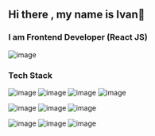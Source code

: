 ## Hi there , my name is Ivan👋

### I am Frontend Developer (React JS)
![image](https://cs8.pikabu.ru/post_img/2017/04/25/3/1493091919167326465.gif)

### Tech Stack
![image](https://user-images.githubusercontent.com/39708462/215012839-70172cb0-6585-41db-8612-39441acc6a9a.png)
![image](https://user-images.githubusercontent.com/39708462/215012874-306df7f0-c7c3-49b7-925d-7e381f84ba5a.png)
![image](https://user-images.githubusercontent.com/39708462/215012853-d68a6035-1f5d-4511-8b3a-c719f74f55cd.png)
![image](https://user-images.githubusercontent.com/39708462/215012893-90771295-0dd7-4729-a7e1-3296b478a7c8.png)

![image](https://user-images.githubusercontent.com/39708462/215012930-ec3ff32f-476a-4e07-a027-8e884fc33cd4.png)
![image](https://user-images.githubusercontent.com/39708462/215014811-6ec4b291-3aa5-451a-ac0b-000f8ebe8095.png)
![image](https://user-images.githubusercontent.com/39708462/215014834-dde15169-bd06-4dbd-97e4-3519a07f87fd.png)


![image](https://user-images.githubusercontent.com/39708462/215013087-7b1e64f8-15d4-4b0d-9800-10c69e01751a.png)
![image](https://user-images.githubusercontent.com/39708462/215012478-feb0efff-26c3-490e-83f5-282819b5fb57.png)
![image](https://user-images.githubusercontent.com/39708462/215012665-5861183a-d717-463b-9914-cc69838bc3da.png)



<!--
**thatv1n/thatv1n** is a ✨ _special_ ✨ repository because its `README.md` (this file) appears on your GitHub profile.

Here are some ideas to get you started:

- 🔭 I’m currently working on ...
- 🌱 I’m currently learning ...
- 👯 I’m looking to collaborate on ...
- 🤔 I’m looking for help with ...
- 💬 Ask me about ...
- 📫 How to reach me: ...
- 😄 Pronouns: ...
- ⚡ Fun fact: ...
-->
